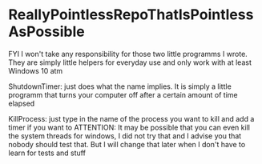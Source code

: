 # ReallyPointlessRepoThatIsPointlessAsPossible

FYI I won't take any responsibility for those two little programms I wrote.
They are simply little helpers for everyday use and only work with at least Windows 10 atm

ShutdownTimer:
  just does what the name implies. It is simply a little programm that turns your computer off after a certain amount of time
  elapsed

KillProcess:
  just type in the name of the process you want to kill and add a timer if you want to
  ATTENTION:  It may be possible that you can even kill the system threads for windows, I did not try that and I advise you that
              nobody should test that. But I will change that later when I don't have to learn for tests and stuff
